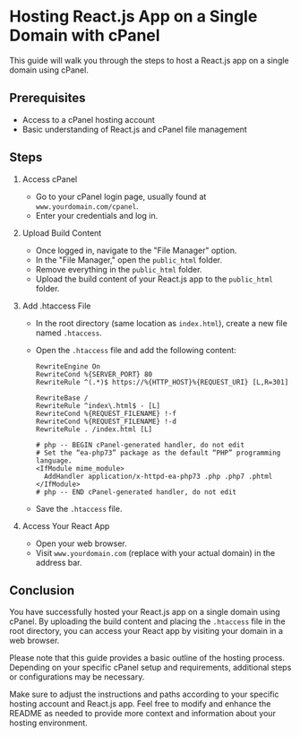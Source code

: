 # Hosting React.js App on a Single Domain with cPanel

This guide will walk you through the steps to host a React.js app on a single domain using cPanel.

## Prerequisites

- Access to a cPanel hosting account
- Basic understanding of React.js and cPanel file management

## Steps

1. Access cPanel

   - Go to your cPanel login page, usually found at `www.yourdomain.com/cpanel`.
   - Enter your credentials and log in.

2. Upload Build Content

   - Once logged in, navigate to the "File Manager" option.
   - In the "File Manager," open the `public_html` folder.
   - Remove everything in the `public_html` folder.
   - Upload the build content of your React.js app to the `public_html` folder.

3. Add .htaccess File

   - In the root directory (same location as `index.html`), create a new file named `.htaccess`.
   - Open the `.htaccess` file and add the following content:

     ```
     RewriteEngine On
     RewriteCond %{SERVER_PORT} 80
     RewriteRule ^(.*)$ https://%{HTTP_HOST}%{REQUEST_URI} [L,R=301]
     
     RewriteBase /
     RewriteRule ^index\.html$ - [L]
     RewriteCond %{REQUEST_FILENAME} !-f
     RewriteCond %{REQUEST_FILENAME} !-d
     RewriteRule . /index.html [L]
     
     # php -- BEGIN cPanel-generated handler, do not edit
     # Set the “ea-php73” package as the default “PHP” programming language.
     <IfModule mime_module>
       AddHandler application/x-httpd-ea-php73 .php .php7 .phtml
     </IfModule>
     # php -- END cPanel-generated handler, do not edit
     ```

   - Save the `.htaccess` file.

4. Access Your React App

   - Open your web browser.
   - Visit `www.yourdomain.com` (replace with your actual domain) in the address bar.

## Conclusion

You have successfully hosted your React.js app on a single domain using cPanel. By uploading the build content and placing the `.htaccess` file in the root directory, you can access your React app by visiting your domain in a web browser.

Please note that this guide provides a basic outline of the hosting process. Depending on your specific cPanel setup and requirements, additional steps or configurations may be necessary.

Make sure to adjust the instructions and paths according to your specific hosting account and React.js app. Feel free to modify and enhance the README as needed to provide more context and information about your hosting environment.

